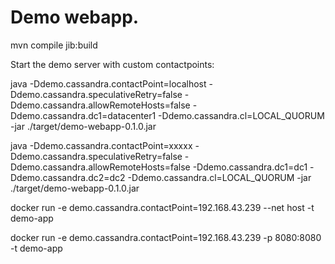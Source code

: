 # Demo webapp.

mvn compile jib:build

Start the demo server with custom contactpoints:

java -Ddemo.cassandra.contactPoint=localhost -Ddemo.cassandra.speculativeRetry=false -Ddemo.cassandra.allowRemoteHosts=false -Ddemo.cassandra.dc1=datacenter1 -Ddemo.cassandra.cl=LOCAL_QUORUM -jar ./target/demo-webapp-0.1.0.jar

java -Ddemo.cassandra.contactPoint=xxxxx -Ddemo.cassandra.speculativeRetry=false -Ddemo.cassandra.allowRemoteHosts=false -Ddemo.cassandra.dc1=dc1 -Ddemo.cassandra.dc2=dc2 -Ddemo.cassandra.cl=LOCAL_QUORUM -jar ./target/demo-webapp-0.1.0.jar

docker run -e demo.cassandra.contactPoint=192.168.43.239 --net host -t demo-app

docker run -e demo.cassandra.contactPoint=192.168.43.239 -p 8080:8080 -t demo-app
